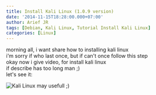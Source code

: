 ```yaml
---
title: Install Kali Linux (1.0.9 version)
date: '2014-11-15T18:28:00.000+07:00'
author: Arief JR
tags: [Debian, Kali Linux, Tutorial Install Kali Linux]
categories: [Linux]
---
```


morning all, i want share how to installing kali linux  
i'm sorry if who last once, but if can't once follow this step  
okay now i give video, for install kali linux  
if describe has too long man ;)  
let's see it:  

![Kali Linux](https://www.youtube.com/embed/cYuTyRckW_o)
may usefull ;)